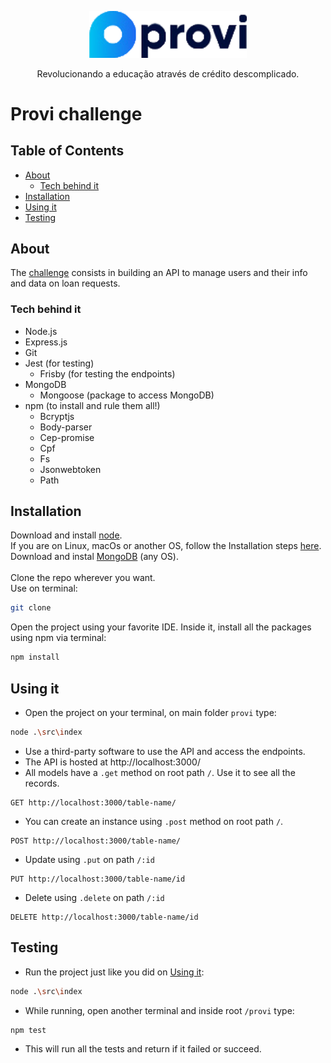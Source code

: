 <p align="center">
  <a href="https://provi.com.br/">
    <img src="media/provi_logo_nobg.png" alt="Logo" width=50% height=50%>
  </a>
  <p align="center">
  Revolucionando a educação através de crédito descomplicado.
  </p>
</p>

# Provi challenge

## Table of Contents

* [About](#about)
  * [Tech behind it](#tech-behind-it)
* [Installation](#installation)
* [Using it](#using-it)
* [Testing](#testing)


## About

The [challenge](https://github.com/provicapital/challenge_node) consists in building an API to manage users and their info and data on loan requests.

### Tech behind it
* Node.js
* Express.js
* Git
* Jest (for testing)
  * Frisby (for testing the endpoints)
* MongoDB
  * Mongoose (package to access MongoDB)
* npm (to install and rule them all!)
  * Bcryptjs
  * Body-parser
  * Cep-promise
  * Cpf
  * Fs
  * Jsonwebtoken
  * Path

## Installation

Download and install [node](https://nodejs.org/en/#home-downloadhead). <br>
If you are on Linux, macOs or another OS, follow the Installation steps [here](https://nodejs.org/en/download/package-manager/). <br>
Download and instal [MongoDB](https://docs.mongodb.com/manual/administration/install-community/) (any OS). <br> <br>
Clone the repo wherever you want. <br>
Use on terminal:
```sh
git clone
```
Open the project using your favorite IDE. Inside it, install all the packages using npm via terminal:
```sh
npm install
```

## Using it

* Open the project on your terminal, on main folder `provi` type:
```sh
node .\src\index
```
* Use a third-party software to use the API and access the endpoints.
* The API is hosted at http://localhost:3000/
* All models have a `.get` method on root path `/`. Use it to see all the records.
```
GET http://localhost:3000/table-name/
```
* You can create an instance using `.post` method on root path `/`.
```
POST http://localhost:3000/table-name/
```
* Update using `.put` on path `/:id`
```
PUT http://localhost:3000/table-name/id
```
* Delete using `.delete` on path `/:id`
```
DELETE http://localhost:3000/table-name/id
```

## Testing

* Run the project just like you did on [Using it](#using-it):
```sh
node .\src\index
```
* While running, open another terminal and inside root `/provi` type:
```sh
npm test
```
* This will run all the tests and return if it failed or succeed.
